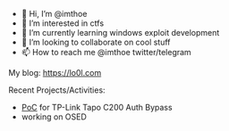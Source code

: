 - 👋 Hi, I’m @imthoe
- 👀 I’m interested in ctfs
- 🌱 I’m currently learning windows exploit development
- 💞️ I’m looking to collaborate on cool stuff
- 📫 How to reach me @imthoe twitter/telegram

My blog: https://lo0l.com

Recent Projects/Activities:
 - [PoC](https://github.com/imthoe/rtsp-rtp) for TP-Link Tapo C200 Auth Bypass
 - working on OSED

<!---
imthoe/imthoe is a ✨ special ✨ repository because its `README.md` (this file) appears on your GitHub profile.
You can click the Preview link to take a look at your changes.
--->
